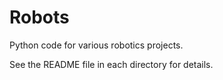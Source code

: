 # Robots
Python code for various robotics projects.

See the README file in each directory for details.
